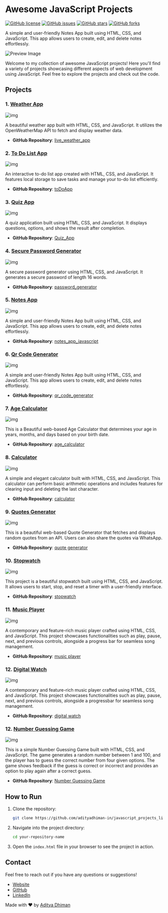 # Awesome JavaScript Projects

[![GitHub license](https://img.shields.io/badge/license-MIT-blue.svg)](https://github.com/adityadhiman-in/javascript_projects_library/blob/main/LICENSE)
[![GitHub issues](https://img.shields.io/github/issues/adityadhiman-in/javascript_projects_library.svg)](https://github.com/adityadhiman-in/javascript_projects_library/issues)
[![GitHub stars](https://img.shields.io/github/stars/adityadhiman-in/javascript_projects_library.svg)](https://github.com/adityadhiman-in/javascript_projects_library/stargazers)
[![GitHub forks](https://img.shields.io/github/forks/adityadhiman-in/javascript_projects_library.svg)](https://github.com/adityadhiman-in/javascript_projects_library/network)

A simple and user-friendly Notes App built using HTML, CSS, and JavaScript. This app allows users to create, edit, and delete notes effortlessly.

![Preview Image](./Images/main.png)

Welcome to my collection of awesome JavaScript projects! Here you'll find a variety of projects showcasing different aspects of web development using JavaScript. Feel free to explore the projects and check out the code.

## Projects

### 1. [Weather App](https://adityadhiman-in.github.io/live_weather_app/)

![img](./Images/weather.png)

A beautiful weather app built with HTML, CSS, and JavaScript. It utilizes the OpenWeatherMap API to fetch and display weather data.

- **GitHub Repository**: [live_weather_app](https://github.com/adityadhiman-in/live_weather_app)

### 2. [To Do List App](https://adityadhiman-in.github.io/toDoApp/)

![img](./Images/todo.png)

An interactive to-do list app created with HTML, CSS, and JavaScript. It features local storage to save tasks and manage your to-do list efficiently.

- **GitHub Repository**: [toDoApp](https://github.com/adityadhiman-in/toDoApp)

### 3. [Quiz App](https://adityadhiman-in.github.io/Quiz_App/)

![img](./Images/quiz.png)

A quiz application built using HTML, CSS, and JavaScript. It displays questions, options, and shows the result after completion.

- **GitHub Repository**: [Quiz_App](https://github.com/adityadhiman-in/Quiz_App)

### 4. [Secure Password Generator](https://adityadhiman-in.github.io/Quiz_App/)

![img](./Images/password.png)

A secure password generator using HTML, CSS, and JavaScript. It
generates a secure password of length 16 words.

- **GitHub Repository**: [password_generator](https://github.com/adityadhiman-in/password_generator)

### 5. [Notes App](https://adityadhiman-in.github.io/notes_app_javascript/)

![img](./Images/notes.png)

A simple and user-friendly Notes App built using HTML, CSS, and JavaScript. This app allows users to create, edit, and delete notes effortlessly.

- **GitHub Repository**: [notes_app_javascript](https://github.com/adityadhiman-in/notes_app_javascript)

### 6. [Qr Code Generator](https://adityadhiman-in.github.io/qr_code_generator/)

![img](./Images/qrCode.png)

A simple and user-friendly Notes App built using HTML, CSS, and JavaScript. This app allows users to create, edit, and delete notes effortlessly.

- **GitHub Repository**: [qr_code_generator](https://github.com/adityadhiman-in/qr_code_generator)

### 7. [Age Calculator](https://adityadhiman-in.github.io/age_calculator)

![img](./Images/ageCalc.png)

This is a Beautiful web-based Age Calculator that determines your age in years, months, and days based on your birth date.

- **GitHub Repository**: [age_calculator](https://github.com/adityadhiman-in/age_calculator)

### 8. [Calculator](https://adityadhiman-in.github.io/calculator/)

![img](./Images/calculator.png)

A simple and elegant calculator built with HTML, CSS, and JavaScript. This calculator can perform basic arithmetic operations and includes features for clearing input and deleting the last character.

- **GitHub Repository**: [calculator](https://github.com/adityadhiman-in/calculator)

### 9. [Quotes Generator](https://adityadhiman-in.github.io/quotes_generator/)

![img](./Images/quote.png)

This is a beautiful web-based Quote Generator that fetches and displays random quotes from an API. Users can also share the quotes via WhatsApp.

- **GitHub Repository**: [quote generator](https://github.com/adityadhiman-in/quotes_generator)

### 10. [Stopwatch](https://adityadhiman-in.github.io/stopwatch/)

![img](./Images/stopwatch.png)

This project is a beautiful stopwatch built using HTML, CSS, and
JavaScript. It allows users to start, stop, and reset a timer with
a user-friendly interface.

- **GitHub Repository**: [stopwatch](https://github.com/adityadhiman-in/stopwatch)

### 11. [Music Player](https://adityadhiman-in.github.io/music_player/)

![img](./Images/music.png)

A contemporary and feature-rich music player crafted using HTML,
CSS, and JavaScript. This project showcases functionalities such as play, pause, next, and previous controls, alongside a progress
bar for seamless song management.

- **GitHub Repository**: [music player](https://github.com/adityadhiman-in/music_player)

### 12. [Digital Watch](https://adityadhiman-in.github.io/digital_watch/)

![img](./Images/watch.png)

A contemporary and feature-rich music player crafted using HTML, CSS, and JavaScript. This project showcases functionalities such
as play, pause, next, and previous controls, alongside a progressbar for seamless song management.

- **GitHub Repository**: [digital watch](https://github.com/adityadhiman-in/digital_watch)

### 12. [Number Guessing Game](https://adityadhiman-in.github.io/number_guessing_game/)

![img](./Images/numberGame.png)

This is a simple Number Guessing Game built with HTML, CSS, and JavaScript. The game generates a random number between 1 and 100, and the player has to guess the correct number from four given options. The game shows feedback if the guess is correct or incorrect and provides an option to play again after a correct guess.

- **GitHub Repository**: [Number Guessing Game](https://github.com/adityadhiman-in/number_guessing_game)

## How to Run

1. Clone the repository:

   ```bash
   git clone https://github.com/adityadhiman-in/javascript_projects_library.git
   ```

2. Navigate into the project directory:

   ```bash
   cd your-repository-name
   ```

3. Open the `index.html` file in your browser to see the project in action.

## Contact

Feel free to reach out if you have any questions or suggestions!

- [Website](https://adityadhiman.in)
- [GitHub](https://github.com/adityadhiman-in)
- [LinkedIn](https://www.linkedin.com/in/adityadhiman-in)

Made with ❤️ by [Aditya Dhiman](https://adityadhiman.in)
